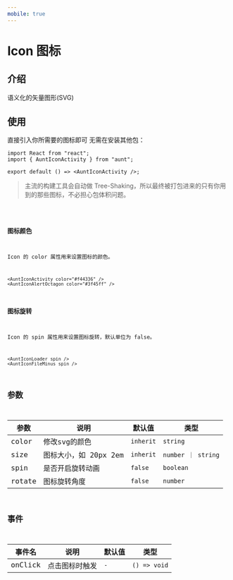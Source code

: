 ```yaml
---
mobile: true
---
```


# Icon 图标

## 介绍
语义化的矢量图形(SVG)
## 使用
直接引入你所需要的图标即可 无需在安装其他包：
```tsx
import React from "react";
import { AuntIconActivity } from "aunt";

export default () => <AuntIconActivity />;
```
> 主流的构建工具会自动做 Tree-Shaking，所以最终被打包进来的只有你用到的那些图标，不必担心包体积问题。
>



<code src="./demos/demo-all.tsx" inline >

### 图标颜色
Icon 的 color 属性用来设置图标的颜色。
```tsx
<AuntIconActivity color="#f44336" />
<AuntIconAlertOctagon color="#3f45ff" />
```

### 图标旋转
Icon 的 spin 属性用来设置图标旋转，默认单位为 false。
```tsx
<AuntIconLoader spin />
<AuntIconFileMinus spin />
```

## 参数
| 参数 | 说明 | 默认值 | 类型 |
| ---- | ---- | ---- | ------ |
| color| 修改svg的颜色 |   `inherit`   |    `string`    |
| size | 图标大小，如  20px 2em | `inherit` | `number ｜ string` |
| spin | 是否开启旋转动画 | `false` | `boolean` |
| rotate | 图标旋转角度 | `false` | `number` |

## 事件
| 事件名 | 说明 | 默认值 | 类型 |
| ---- | ---- | ---- | ------ |
|onClick|点击图标时触发| `-` | `() => void` |



<code  src="./demos/demo.tsx" hidden >
<!-- <API src="./index.ts"></API> -->
